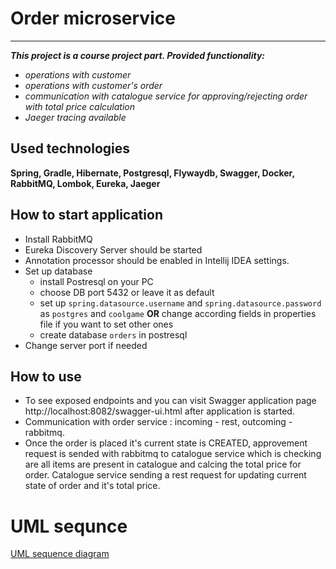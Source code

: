 # Order microservice
____
*__This project is a course project part. Provided functionality:__*
- *operations with customer*
- *operations with customer's order*
- *communication with catalogue service for approving/rejecting order with total price calculation*
- *Jaeger tracing available*
## Used technologies
**Spring, Gradle, Hibernate, Postgresql, Flywaydb, Swagger, Docker, RabbitMQ, Lombok, Eureka, Jaeger**
## How to start application
- Install RabbitMQ
- Eureka Discovery Server should be started
- Annotation processor should be enabled in Intellij IDEA settings.
- Set up database
    - install Postresql on your PC
    - choose DB port 5432 or leave it as default
    - set up `spring.datasource.username` and `spring.datasource.password` as `postgres` and `coolgame` **OR** change according fields in properties file if you want to set other ones
    - create database `orders` in postresql
- Change server port if needed
   
## How to use
- To see exposed endpoints and you can visit Swagger application page http://localhost:8082/swagger-ui.html after application is started.
- Communication with order service : incoming - rest, outcoming - rabbitmq.
- Once the order is placed it's current state is CREATED, approvement request is sended with rabbitmq to catalogue service which is checking
are all items are present in catalogue and calcing the total price for order. Catalogue service sending a rest request for updating current 
state of order and it's total price.

# UML sequnce
[UML sequence diagram](https://sequencediagram.org/index.html?presentationMode=readOnly#initialData=C4S2BsFMAIEkDsBuB7EBjGBbdAnZBnSHRdGYHAQ3nwrVGXgChHbhkdoBhcESeYZt178AtAD4A8jgAmRaNjR5CxUgC5oAB3C0YVaO1k51GgsH0aiFek1YhEVmFMPzcBIiQyMnchUvelxbw5fNxUMdTQAC0g0AGsQeABzaBAAM2g0AFd8Nkw5SAAPEBz8ABpoGhIk-Rk5BOhpKwoAIwpCRiE+YAAeESCXRVCPSHUDOUVIB2loKnwAdyJmfpDlYfExTibwZETMrFdVtWhKZuawTABHUdrgyHwaRJh7HkbrFjo7By4tnb2BvzCkGYsls9mAjhu-yGpA6P12+0Ghww4k2wAo23hUKRIwy6LQCWSYw4FEwyEy-Bm8GmODu-mqYEgmDKmkywFA1SJxzuJmoZGQ+lZGlZ0Auez2wMmHzBMFR6N+CIBw3eoGl3zRGL+K38nlh6vlWO1kBRcM1B0N6mgjzZBPkdweMFSeEwAuAQrMosg4q8kK1gN6so1Cuh4WgqUgIES8AyPC612cNPwPMI0GgEtBXwD+t9SuVn3B0GWZsB3uc2YCkh9ReG6kyGleNs5CVS7EwVhADEYIKlX0LiMNHRjogrparRytlJqhlzqt7iphnX4vVnwZx49SCXRk7q8GbOFb1iAA)

